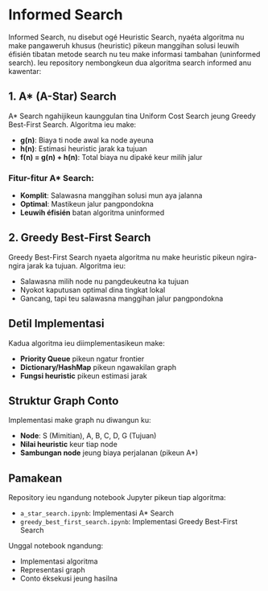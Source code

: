 # Informed Search

Informed Search, nu disebut ogé Heuristic Search, nyaéta algoritma nu make pangaweruh khusus (heuristic) pikeun manggihan solusi leuwih éfisién tibatan metode search nu teu make informasi tambahan (uninformed search). Ieu repository nembongkeun dua algoritma search informed anu kawentar:  

## 1. A* (A-Star) Search  
A* Search ngahijikeun kaunggulan tina Uniform Cost Search jeung Greedy Best-First Search. Algoritma ieu make:  
- **g(n)**: Biaya ti node awal ka node ayeuna  
- **h(n)**: Estimasi heuristic jarak ka tujuan  
- **f(n) = g(n) + h(n)**: Total biaya nu dipaké keur milih jalur  

### Fitur-fitur A* Search:  
- **Komplit**: Salawasna manggihan solusi mun aya jalanna  
- **Optimal**: Mastikeun jalur pangpondokna  
- **Leuwih éfisién** batan algoritma uninformed  

## 2. Greedy Best-First Search  
Greedy Best-First Search nyaeta algoritma nu make heuristic pikeun ngira-ngira jarak ka tujuan. Algoritma ieu:  
- Salawasna milih node nu pangdeukeutna ka tujuan  
- Nyokot kaputusan optimal dina tingkat lokal  
- Gancang, tapi teu salawasna manggihan jalur pangpondokna  

## Detil Implementasi  
Kadua algoritma ieu diimplementasikeun make:  
- **Priority Queue** pikeun ngatur frontier  
- **Dictionary/HashMap** pikeun ngawakilan graph  
- **Fungsi heuristic** pikeun estimasi jarak  

## Struktur Graph Conto  
Implementasi make graph nu diwangun ku:  
- **Node**: S (Mimitian), A, B, C, D, G (Tujuan)  
- **Nilai heuristic** keur tiap node  
- **Sambungan node** jeung biaya perjalanan (pikeun A*)  

## Pamakean  
Repository ieu ngandung notebook Jupyter pikeun tiap algoritma:  
- `a_star_search.ipynb`: Implementasi A* Search  
- `greedy_best_first_search.ipynb`: Implementasi Greedy Best-First Search  

Unggal notebook ngandung:  
- Implementasi algoritma  
- Representasi graph  
- Conto éksekusi jeung hasilna  
